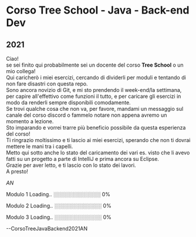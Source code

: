 #  Corso Tree School - Java - Back-end Dev 
##  2021
Ciao!  
se sei finito qui probabilmente sei un docente del corso **Tree School** o un mio collega!  
Qui caricherò i miei esercizi, cercando di dividerli per moduli e tentando di non fare disastri con questa repo.  
Sono ancora novizio di Git, e mi sto prendendo il week-end/la settimana, per capire all'effettivo come funzioni il tutto, e per caricare gli esercizi in modo da renderli sempre
disponibili comodamente.  
Se trovi qualche cosa che non va, per favore, mandami un messaggio sul canale del corso discord o fammelo notare non appena avremo un momento a lezione.  
Sto imparando e vorrei trarre più beneficio possibile da questa esperienza del corso!  
Ti ringrazio moltissimo e ti lascio ai miei esercizi, sperando che non ti dovrai mettere le mani tra i capelli.  
Metto qui sotto anche lo stato del caricamento dei vari es. visto che li avevo fatti su un progetto a parte di IntelliJ e prima ancora su Eclipse.  
Grazie per aver letto, e ti lascio con lo stato dei lavori.  
A presto!  
  
*AN*  


Modulo 1 Loading..	░░░░░░░░░░░░░ 0%

Modulo 2 Loading..	░░░░░░░░░░░░░ 0%

Modulo 3 Loading.. 	░░░░░░░░░░░░░ 0%



--CorsoTreeJavaBackend2021AN
